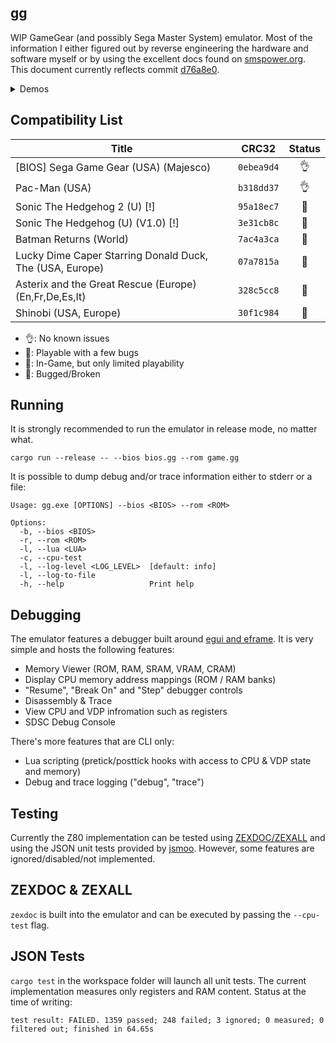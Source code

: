 ## gg
WIP GameGear (and possibly Sega Master System) emulator. Most of the information I either figured out by reverse engineering
the hardware and software myself or by using the excellent docs found on [smspower.org](https://www.smspower.org/).  
This document currently reflects commit [d76a8e0](https://github.com/ioncodes/gg/commit/d76a8e07ab522396109d058e618693cb9fca75e9).

<details>
  <summary>Demos</summary>

  | Sonic The Hedgehog 2 Demo                                                                         | Lucky Dime Caper Starring Donald Duck Demo                                                        |
  | ------------------------------------------------------------------------------------------------- | ------------------------------------------------------------------------------------------------- |
  | <video src="https://github.com/ioncodes/gg/assets/18533297/610fd9c9-1562-457e-b787-7230bc7c39c1"> | <video src="https://github.com/ioncodes/gg/assets/18533297/d52ea86e-b962-4d86-a3f9-3881b5cc44f7"> |
</details>

## Compatibility List
| **Title**                                                | **CRC32**  | **Status** |
| -------------------------------------------------------- | :--------: | :--------: |
| [BIOS] Sega Game Gear (USA) (Majesco)                    | `0ebea9d4` |     👌      |
| Pac-Man (USA)                                            | `b318dd37` |     👌      |
| Sonic The Hedgehog 2 (U) [!]                             | `95a18ec7` |     🐣      |
| Sonic The Hedgehog (U) (V1.0) [!]                        | `3e31cb8c` |     🐣      |
| Batman Returns (World)                                   | `7ac4a3ca` |     🐣      |
| Lucky Dime Caper Starring Donald Duck, The (USA, Europe) | `07a7815a` |     🐣      |
| Asterix and the Great Rescue (Europe) (En,Fr,De,Es,It)   | `328c5cc8` |     🐞      |
| Shinobi (USA, Europe)                                    | `30f1c984` |     🐞      |

* 👌: No known issues
* 🐥: Playable with a few bugs
* 🐣: In-Game, but only limited playability
* 🐞: Bugged/Broken

## Running
It is strongly recommended to run the emulator in release mode, no matter what.
```
cargo run --release -- --bios bios.gg --rom game.gg
```

It is possible to dump debug and/or trace information either to stderr or a file:

```
Usage: gg.exe [OPTIONS] --bios <BIOS> --rom <ROM>

Options:
  -b, --bios <BIOS>
  -r, --rom <ROM>
  -l, --lua <LUA>
  -c, --cpu-test
  -l, --log-level <LOG_LEVEL>  [default: info]
  -l, --log-to-file
  -h, --help                   Print help
```

## Debugging
The emulator features a debugger built around [egui and eframe](https://github.com/emilk/egui). It is very simple and hosts the following features:

* Memory Viewer (ROM, RAM, SRAM, VRAM, CRAM)
* Display CPU memory address mappings (ROM / RAM banks)
* "Resume", "Break On" and "Step" debugger controls
* Disassembly & Trace
* View CPU and VDP infromation such as registers
* SDSC Debug Console

There's more features that are CLI only:
* Lua scripting (pretick/posttick hooks with access to CPU & VDP state and memory)
* Debug and trace logging ("debug", "trace")

## Testing
Currently the Z80 implementation can be tested using [ZEXDOC/ZEXALL](https://github.com/maxim-zhao/zexall-smsjsm) and using the JSON unit tests 
provided by [jsmoo](https://github.com/raddad772/jsmoo/tree/main/misc/tests/GeneratedTests/z80/v1). However, some features are ignored/disabled/not implemented.

## ZEXDOC & ZEXALL
`zexdoc` is built into the emulator and can be executed by passing the `--cpu-test` flag.

## JSON Tests
`cargo test` in the workspace folder will launch all unit tests. The current implementation measures only registers and RAM content. Status at the time of writing:  
```
test result: FAILED. 1359 passed; 248 failed; 3 ignored; 0 measured; 0 filtered out; finished in 64.65s
```
